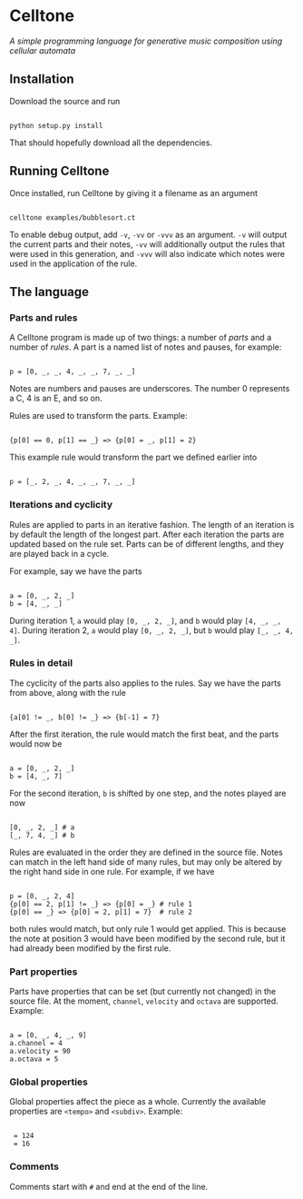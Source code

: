 Celltone
========

*A simple programming language for generative music composition using cellular automata*


Installation
------------

Download the source and run

<code>
python setup.py install
</code>

That should hopefully download all the dependencies.


Running Celltone
----------------

Once installed, run Celltone by giving it a filename as an argument

<code>
celltone examples/bubblesort.ct
</code>

To enable debug output, add `-v`, `-vv` or `-vvv` as an argument.
`-v` will output the current parts and their notes, `-vv` will
additionally output the rules that were used in this generation, and
`-vvv` will also indicate which notes were used in the application
of the rule.


The language
------------

### Parts and rules ###

A Celltone program is made up of two things: a number of *parts* and
a number of *rules*. A part is a named list of notes and pauses, for 
example:

<code>
p = [0, _, _, 4, _, _, 7, _, _]
</code>

Notes are numbers and pauses are underscores. The number 0 represents
a C, 4 is an E, and so on.

Rules are used to transform the parts. Example:

<code>
{p[0] == 0, p[1] == _} => {p[0] = _, p[1] = 2}
</code>

This example rule would transform the part we defined earlier into

<code>
p = [_, 2, _, 4, _, _, 7, _, _]
</code>


### Iterations and cyclicity ###

Rules are applied to parts in an iterative fashion. The length
of an iteration is by default the length of the longest part.
After each iteration the parts are updated based on the rule set.
Parts can be of different lengths, and they are played back
in a cycle.

For example, say we have the parts

<code>
a = [0, _, 2, _]
b = [4, _, _]
</code>

During iteration 1, `a` would play `[0, _, 2, _]`, and `b` would play `[4, _, _, 4]`. During iteration 2, `a` would play `[0, _, 2, _]`, but `b` would play `[_, _, 4, _]`.

### Rules in detail ###

The cyclicity of the parts also applies to the rules. Say we have the
parts from above, along with the rule

<code>
{a[0] != _, b[0] != _} => {b[-1] = 7}
</code>

After the first iteration, the rule would match the first beat,
and the parts would now be

<code>
a = [0, _, 2, _]
b = [4, _, 7]
</code>

For the second iteration, `b` is shifted by one step, and the notes
played are now

<code>
[0, _, 2, _] # a
[_, 7, 4, _] # b
</code>

Rules are evaluated in the order they are defined in the source file.
Notes can match in the left hand side of many rules, but may only
be altered by the right hand side in one rule. For example, if we have

<code>
p = [0, _, 2, 4]
{p[0] == 2, p[1] != _} => {p[0] = _} # rule 1
{p[0] == _} => {p[0] = 2, p[1] = 7}  # rule 2
</code>

both rules would match, but only rule 1 would get applied. This is
because the note at position 3 would have been modified by the
second rule, but it had already been modified by the first rule.


### Part properties ###

Parts have properties that can be set (but currently not changed)
in the source file. At the moment, `channel`, `velocity` and
`octava` are supported. Example:

<code>
a = [0, _, 4, _, 9]
a.channel = 4
a.velocity = 90
a.octava = 5
</code>


### Global properties ###

Global properties affect the piece as a whole. Currently the
available properties are `<tempo>` and `<subdiv>`. Example:

<code>
<tempo> = 124
<subdiv> = 16
</code>


### Comments ###

Comments start with `#` and end at the end of the line.

